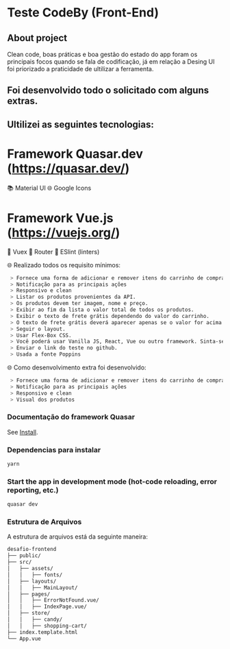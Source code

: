 # Teste CodeBy (Front-End)

## About project

Clean code, boas práticas e  boa gestão do estado do app foram os principais focos quando se fala de codificação, já em relação a
Desing UI foi priorizado a praticidade de ultilizar a ferramenta.

## Foi desenvolvido todo o solicitado com alguns extras.
 
## Ultilizei as seguintes tecnologias:

# Framework Quasar.dev (https://quasar.dev/)
  📚 Material UI
  🌐 Google Icons
# Framework Vue.js (https://vuejs.org/)
  📂 Vuex
  📂 Router
  📂 ESlint (linters)
 
🌐 Realizado todos os requisito mínimos:
```bash
 > Fornece uma forma de adicionar e remover itens do carrinho de compras
 > Notificação para as principais ações
 > Responsivo e clean
 > Listar os produtos provenientes da API.
 > Os produtos devem ter imagem, nome e preço.
 > Exibir ao fim da lista o valor total de todos os produtos.
 > Exibir o texto de frete grátis dependendo do valor do carrinho.
 > O texto de frete grátis deverá aparecer apenas se o valor for acima de **R$ 10,00.**
 > Seguir o layout.
 > Usar Flex-Box CSS.
 > Você poderá usar Vanilla JS, React, Vue ou outro framework. Sinta-se a vontade para usar a ferramenta que preferir.
 > Enviar o link do teste no github.
 > Usada a fonte Poppins
```
🌐 Como desenvolvimento extra foi desenvolvido: 
```bash
 > Fornece uma forma de adicionar e remover itens do carrinho de compras
 > Notificação para as principais ações
 > Responsivo e clean
 > Visual dos produtos
```
### Documentação do framework Quasar
See [Install](https://quasar.dev/start/quasar-cli).
 
### Dependencias para instalar
```bash
yarn
```

### Start the app in development mode (hot-code reloading, error reporting, etc.)
```bash
quasar dev
```
### Estrutura de Arquivos
A estrutura de arquivos está da seguinte maneira:

```bash
desafio-frontend
├── public/
├── src/
│   ├── assets/
│   │   ├── fonts/
│   ├── layouts/
│   │   ├── MainLayout/
│   ├── pages/
│   │   ├── ErrorNotFound.vue/
│   │   ├── IndexPage.vue/
│   ├── store/
│   │   ├── candy/
│   │   ├── shopping-cart/
├── index.template.html
└── App.vue
```